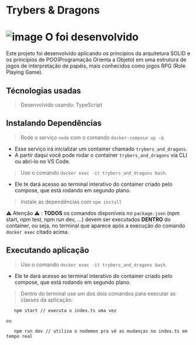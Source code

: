 # Trybers & Dragons

# ![image](https://user-images.githubusercontent.com/98627465/219843951-fb36c3a5-a9ca-475a-a84c-1e9a147f073e.png) O foi desenvolvido
Este projeto foi desenvolvido aplicando os princípios da arquitetura SOLID e os princípios de POO(Programação Orienta a Objeto) em uma estrutura de jogos de interpretação de papéis, mais conhecidos como jogos RPG (Role Playing Game).

## Técnologias usadas

> Desenvolvido usando: TypeScript

## Instalando Dependências

> Rode o serviço `node` com o comando `docker-compose up -d`.
  - Esse serviço irá inicializar um container chamado `trybers_and_dragons`.
  - A partir daqui você pode rodar o container `trybers_and_dragons` via CLI ou abri-lo no VS Code.

  > Use o comando `docker exec -it trybers_and_dragons bash`.
  - Ele te dará acesso ao terminal interativo do container criado pelo compose, que está rodando em segundo plano.

  > Instale as dependências com `npm install`
  
  ⚠ Atenção ⚠ : **TODOS** os comandos disponíveis no `package.json` (npm start, npm test, npm run dev, ...) devem ser executados **DENTRO** do container, ou seja, no terminal que aparece após a execução do comando `docker exec` citado acima.

## Executando aplicação

> Use o comando `docker exec -it trybers_and_dragons bash`.
  - Ele te dará acesso ao terminal interativo do container criado pelo compose, que está rodando em segundo plano.
> Dentro do terminal use um dos dois comandos para executar as classes da aplicação:
 ```
    npm start // executa o index.ts uma vez
 ```
    ou
 ```
    npm run dev // utiliza o nodemon pra vê as mudanças no index.ts em tempo real
 ```
